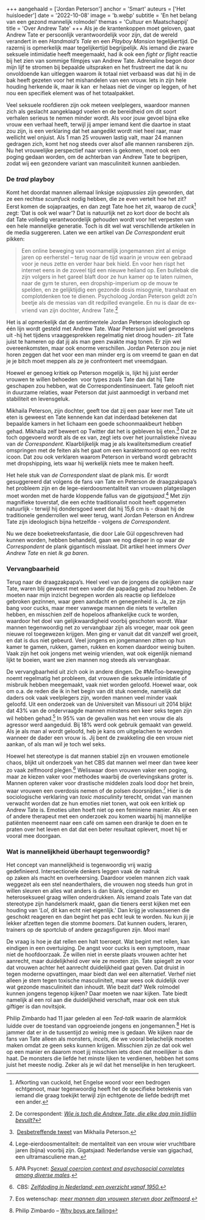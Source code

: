 +++
aangehaald = ['Jordan Peterson']
anchor = 'Smart'
auteurs = ['Het huisloeder']
date = '2022-10-08'
image = 'b.webp'
subtitle = 'En het belang van een gezond mannelijk rolmodel'
themas = 'Cultuur en Maatschappij'
title = 'Over Andrew Tate'
+++
Als je de krantenkoppen moet geloven, gaat Andrew Tate er persoonlijk verantwoordelijk voor zijn, dat de wereld verandert in een *Handmaid’s Tale* en een *Playboy Mansion* tegelijkertijd. De razernij is opmerkelijk maar tegelijkertijd begrijpelijk. Als iemand die zware seksuele intimidatie heeft meegemaakt, had ik ook een *fight or flight* reactie bij het zien van sommige filmpjes van Andrew Tate. Adrenaline begon door mijn lijf te stromen bij bepaalde uitspraken en het frustreert me dat ik nu onvoldoende kan uitleggen waarom ik totaal niet verbaasd was dat hij in de bak heeft gezeten voor het mishandelen van een vrouw. Iets in zijn hele houding herkende ik, maar ik kan  er helaas niet de vinger op leggen, of het nou een specifiek element was of het totaalpakket. 

Veel seksuele roofdieren zijn ook meteen veelplegers, waardoor mannen zich als geslacht aangeklaagd voelen en de bereidheid om dit soort verhalen serieus te nemen minder wordt. Als voor jouw gevoel bijna elke vrouw een verhaal heeft, terwijl jij amper iemand kent die daartoe in staat zou zijn, is een verklaring dat het aangedikt wordt niet heel raar, maar wellicht wel onjuist. Als 1 man 25 vrouwen lastig valt, maar 24 mannen gedragen zich, komt het nog steeds over alsof alle mannen ransberen zijn. Nu het vrouwelijke perspectief naar voren is gekomen, moet ook een poging gedaan worden, om de achterban van Andrew Tate te begrijpen, zodat wij een gezondere variant van masculiniteit kunnen aanbieden.

### De *trad* playboy

Komt het doordat mannen allemaal linksige *sojapussies* zijn geworden, dat ze een rechtse *scumfuck* nodig hebben, die ze even vertelt hoe het zit? Eerst komen de sojapraatjes, en dan zegt Tate hoe het zit, waarop de *cuck*[^1] zegt: ‘Dat is ook wel waar’? Dat is natuurlijk net zo kort door de bocht als dat Tate volledig verantwoordelijk gehouden wordt voor het verpesten van een hele mannelijke generatie. Toch is dit wel wat verschillende artikelen in de media suggereren. Laten we een artikel van *De Correspondent* eruit pikken:

> Een online beweging van voornamelijk jongemannen zint al enige jaren op eerherstel – terug naar de tijd waarin je vrouw een gebraad voor je neus zette en verder haar bek hield. En voor hen rispt het internet eens in de zoveel tijd een nieuwe heiland op. Een bullebak die zijn volgers in het gareel blaft door ze hun kamer op te laten ruimen, naar de gym te sturen, een dropship-imperium op de mouw te spelden, en ze gelijktijdig een gezonde dosis misogynie, transhaat en complotdenken toe te dienen. Psycholoog Jordan Peterson geldt zo’n beetje als de messias van dit redpilled evangelie. En nu is daar de ex-vriend van zijn dochter, Andrew Tate.[^2]

Het is al opmerkelijk dat de sentimentele Jordan Peterson ideologisch op één lijn wordt gesteld met Andrew Tate. Waar Peterson juist wel gevoelens uit -hij het tijdens vraaggesprekken regelmatig niet droog houden- zit Tate juist te hameren op dat jij als man geen zwakte mag tonen. Er zijn wel overeenkomsten, maar ook enorme verschillen. Jordan Peterson zou je niet horen zeggen dat het voor een man minder erg is om vreemd te gaan en dat je je bitch moet meppen als ze je confronteert met vreemdgaan. 

Hoewel er genoeg kritiek op Peterson mogelijk is, lijkt hij juist eerder vrouwen te willen behoeden  voor types zoals Tate dan dat hij Tate geschapen zou hebben, wat de Correspondentinsinueert. Tate gelooft niet in duurzame relaties, waar Peterson dat juist aanmoedigt in verband met stabiliteit en levensgeluk. 

Mikhaila Peterson, zijn dochter, geeft toe dat zij een paar keer met Tate uit eten is geweest en Tate kennende kan dat inderdaad betekenen dat bepaalde kamers in het lichaam een goede schoonmaakbeurt hebben gehad. Mikhaila zelf beweert op Twitter dat het is gebleven bij eten.[^3] Dat ze toch opgevoerd wordt als de ex van, zegt iets over het journalistieke niveau van *de Correspondent*. Klaarblijkelijk mag je als kwaliteitsmedium creatief omspringen met de feiten als het gaat om een karaktermoord op een rechts icoon. Dat zou ook verklaren waarom Peterson in verband wordt gebracht met dropshipping, iets waar hij werkelijk niets mee te maken heeft.

Het hele stuk van *de Correspondent* slaat de plank mis. Er wordt gesuggereerd dat volgens de fans van Tate en Peterson de draagzakpapa’s het probleem zijn en de lege-eierdoosmentaliteit van vrouwen platgeslagen moet worden met de harde kloppende fallus van de *gigatsjaad*.[^4] Met zijn magnifieke toverstaf, die een echte traditionalist nooit heeft opgemeten natuurlijk - terwijl hij dondersgoed weet dat hij 15,6 cm is - draait hij de traditionele genderrollen wel weer terug, want Jordan Peterson en Andrew Tate zijn ideologisch bijna hetzelfde - volgens *de Correspondent*. 

Nu we deze boeketreeksfantasie, die door Lale Gül opgeschreven had kunnen worden, hebben behandeld, gaan we nog dieper in op waar *de Correspondent* de plank gigantisch misslaat. Dit artikel heet immers *Over Andrew Tate* en niet *Ik ga baren*.

### Vervangbaarheid

Terug naar de draagzakpapa’s. Heel veel van de jongens die opkijken naar Tate, waren blij geweest met een vader die papadag gehad zou hebben. Ze moeten naar mijn inzicht begrepen worden als reactie op liefdeloze gebroken gezinnen, waar geen aandacht en genegenheid is. Ja, ze zijn bang voor cucks, maar meer vanwege mannen die niets te vertellen hebben, en misschien zelf de hopeloos afhankelijke cuck te worden, waardoor het doel van gelijkwaardigheid voorbij geschoten wordt. Waar mannen tegenwoordig net zo vervangbaar zijn als vroeger, maar ook geen nieuwe rol toegewezen krijgen. Men ging er vanuit dat dit vanzelf wel groeit, en dat is dus niet gebeurd. Veel jongens en jongemannen zitten op hun kamer te gamen, rukken, gamen, rukken en komen daardoor weinig buiten. Vaak zijn het ook jongens met weinig vrienden, wat ook eigenlijk niemand lijkt te boeien, want we zien mannen nog steeds als vervangbaar.

De vervangbaarheid uit zich ook in andere dingen. De #MeToo-beweging noemt regelmatig het probleem, dat vrouwen die seksuele intimidatie of misbruik hebben meegemaakt, vaak niet worden geloofd. Hoewel waar, ook om o.a. de reden die ik in het begin van dit stuk noemde, namelijk dat daders ook vaak veelplegers zijn, worden mannen veel minder vaak geloofd. Uit een onderzoek van de Universiteit van Missouri uit 2014 blijkt dat 43% van de ondervraagde mannen minstens een keer seks tegen zijn wil hebben gehad.[^5] In 95% van de gevallen was het een vrouw die als agressor werd aangeduid. Bij 18% werd ook gebruik gemaakt van geweld. Als je als man al wordt geloofd, heb je kans om uitgelachen te worden wanneer de dader een vrouw is. Jij bent de zwakkeling die een vrouw niet aankan, of als man wil je toch wel seks.

Hoewel het stereotype is dat mannen stabiel zijn en vrouwen emotionele chaos, blijkt uit onderzoek van het CBS dat mannen wel meer dan twee keer zo vaak zelfmoord plegen.[^6] Weliswaar doen vrouwen vaker een poging, maar ze kiezen vaker voor methodes waarbij de overlevingskans groter is. Mannen opteren vaker voor drastische middelen zoals lood door het brein, waar vrouwen een overdosis nemen of de polsen doorsnijden.[^7] Hier is de sociologische verklaring van *toxic masculinity* terecht, omdat van mannen verwacht worden dat ze hun emoties niet tonen, wat ook een kritiek op Andrew Tate is. Emoties uiten hoeft niet op een feminiene manier. Als er een of andere therapeut met een onderzoek zou komen waarbij hij mannelijke patiënten meeneemt naar een café om samen een drankje te doen en te praten over het leven en dat dat een beter resultaat oplevert, moet hij er vooral mee doorgaan.

### Wat is mannelijkheid überhaupt tegenwoordig?

Het concept van mannelijkheid is tegenwoordig vrij wazig gedefinieerd. Intersectionele denkers leggen vaak de nadruk op zaken als macht en overheersing. Daardoor voelen mannen zich vaak weggezet als een stel neanderthalers, die vrouwen nog steeds hun grot in willen sleuren en alles wat anders is dan blank, cisgender en heteroseksueel graag willen onderdrukken. Als iemand zoals Tate van dat stereotype zijn handelsmerk maakt, gaan die tieners eerst kijken met een houding van ‘*Lol*, dit kan echt niet eigenlijk.’ Dan krijg je volwassenen die geschokt reageren en dan begint het pas echt leuk te worden. Nu kun jij je lekker afzetten tegen die stomme *boomers*. Dat kunnen ouders, leraren, trainers op de sportclub of andere gezagsfiguren zijn. Mooi man!

De vraag is hoe je dat rellen een halt toeroept. Wat begint met rellen, kan eindigen in een overtuiging. De angst voor cucks is een symptoom, maar niet de hoofdoorzaak. Ze willen niet in eerste plaats vrouwen achter het aanrecht, maar duidelijkheid over wie ze moeten zijn. Tate spiegelt ze voor dat vrouwen achter het aanrecht duidelijkheid gaat geven. Dat druist in tegen moderne opvattingen, maar biedt dan wel een alternatief. Verhef niet alleen je stem tegen toxische masculiniteit, maar wees ook duidelijk over wat gezonde masculiniteit dan inhoudt. Wie bezit dat? Welk rolmodel kunnen jongens tegenop kijken? Daar moeten we naar kijken. Tate biedt namelijk al een rol aan die duidelijkheid verschaft, maar ook een stuk giftiger is dan novitsjok.

Philip Zimbardo had 11 jaar geleden al een *Ted-talk* waarin de alarmklok luidde over de toestand van opgroeiende jongens en jongemannen.[^8] Het is jammer dat er in de tussentijd zo weinig mee is gedaan. We kijken naar de fans van Tate alleen als monsters, *incels*, die we vooral belachelijk moeten maken omdat ze geen seks kunnen krijgen. Misschien zijn ze dat ook wel op een manier en daarom moet jij misschien iets doen dat moeilijker is dan haat. De monsters die liefde het minste lijken te verdienen, hebben het soms juist het meeste nodig. Zeker als je wil dat het menselijke in hen terugkeert. 

[^1]: Afkorting van cuckold, het Engelse woord voor een bedrogen echtgenoot, maar tegenwoordig heeft het de specifieke betekenis van iemand die graag toekijkt terwijl zijn echtgenote de liefde bedrijft met een ander.
[^2]: De correspondent: *[Wie is toch die Andrew Tate, die elke dag mijn tijdlijn bevuilt?](https://decorrespondent.nl/13630/wie-is-toch-die-andrew-tate-die-elke-dag-mijn-sociale-media-bevuilt/20910852696030-b536910a)*
[^3]: [Desbetreffende tweet](https://twitter.com/mikhailafuller/status/1294314790421237761?s=21) van Mikhaila Peterson.
[^4]: Lege-eierdoosmentaliteit: de mentaliteit van een vrouw wier vruchtbare jaren (bijna) voorbij zijn. Gigatsjaad: Nederlandse versie van gigachad, een ultramasculiene man.
[^5]: APA Psycnet: *[Sexual coercion context and psychosocial correlates among diverse males](https://psycnet.apa.org/record/2014-09544-001)*.
[^6]: CBS: *[Zelfdoding in Nederland: een overzicht vanaf 1950.](https://www.cbs.nl/nl-nl/longread/statistische-trends/2021/zelfdoding-in-nederland-een-overzicht-vanaf-1950/2-resultaten)*
[^7]: Eos wetenschap: *[meer mannen dan vrouwen sterven door zelfmoord](https://www.eoswetenschap.eu/psyche-brein/meer-mannen-dan-vrouwen-sterven-door-zelfmoord)*.
[^8]: Philip Zimbardo – [Why boys are failing](https://youtu.be/sgAu1i6aChs)
